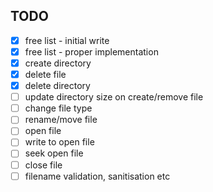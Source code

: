 ## TODO

  - [x] free list - initial write
  - [x] free list - proper implementation
  - [x] create directory
  - [x] delete file
  - [x] delete directory
  - [ ] update directory size on create/remove file
  - [ ] change file type
  - [ ] rename/move file
  - [ ] open file
  - [ ] write to open file
  - [ ] seek open file
  - [ ] close file
  - [ ] filename validation, sanitisation etc
